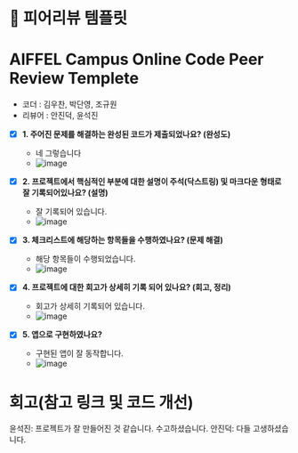# 🤔 피어리뷰 템플릿

# AIFFEL Campus Online Code Peer Review Templete
- 코더 : 김우찬, 박단영, 조규원
- 리뷰어 : 안진덕, 윤석진

- [x]  **1. 주어진 문제를 해결하는 완성된 코드가 제출되었나요? (완성도)**
    - 네 그렇습니다
    - ![image](https://github.com/user-attachments/assets/a620e56a-0666-467f-b811-f31762efdb20)

- [x]  **2. 프로젝트에서 핵심적인 부분에 대한 설명이 주석(닥스트링) 및 마크다운 형태로 잘 기록되어있나요? (설명)**
    - 잘 기록되어 있습니다.
    - ![image](https://github.com/user-attachments/assets/e1572c8c-fc14-4ef0-8c0f-daa7866d59ac)

- [x]  **3. 체크리스트에 해당하는 항목들을 수행하였나요? (문제 해결)**
    - 해당 항목들이 수행되었습니다.
    - ![image](https://github.com/user-attachments/assets/1e361450-e5ee-481c-94f4-306f23e1539c)

- [x]  **4. 프로젝트에 대한 회고가 상세히 기록 되어 있나요? (회고, 정리)**
    - 회고가 상세히 기록되어 있습니다.
    - ![image](https://github.com/user-attachments/assets/72ca9b36-a6ac-455d-8147-5b574d167289)

- [x]  **5.  앱으로 구현하였나요?**
    - 구현된 앱이 잘 동작합니다.
    - ![image](https://github.com/user-attachments/assets/eb6c665b-d797-4a74-ad91-8c8f5fc0f8d3)

# 회고(참고 링크 및 코드 개선)
윤석진: 프로젝트가 잘 만들어진 것 같습니다. 수고하셨습니다.
안진덕: 다들 고생하셨습니다.
